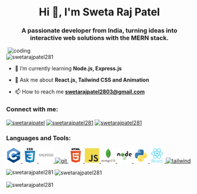 <h1 align="center">Hi 👋, I'm Sweta Raj Patel</h1>
<h3 align="center">A passionate developer from India, turning ideas into interactive web solutions with the MERN stack.</h3>
<img align ="right" width="500" alt ="coding" src ="https://media3.giphy.com/media/v1.Y2lkPTc5MGI3NjExdWg0MnFpeGwwMXd2dHJmb2ZhMGdvbTVtZDJscm1rYWptbjR0YmtpZiZlcD12MV9pbnRlcm5hbF9naWZfYnlfaWQmY3Q9Zw/L1R1tvI9svkIWwpVYr/giphy.gif"/>

<p align="left"> <img src="https://komarev.com/ghpvc/?username=swetarajpatel281&label=Profile%20views&color=0e75b6&style=flat" alt="swetarajpatel281" /> </p>

- 🌱 I’m currently learning **Node.js, Express.js**

- 💬 Ask me about **React.js, Tailwind CSS and Animation**

- 📫 How to reach me **swetarajpatel2803@gmail.com**

<h3 align="left">Connect with me:</h3>
<p align="left">
<a href="https://linkedin.com/in/sweta-raj-patel" target="blank"><img align="center" src="https://raw.githubusercontent.com/rahuldkjain/github-profile-readme-generator/master/src/images/icons/Social/linked-in-alt.svg" alt="swetarajpatel" height="30" width="40" /></a>
<a href="https://www.hackerrank.com/swetarajpatel281" target="blank"><img align="center" src="https://raw.githubusercontent.com/rahuldkjain/github-profile-readme-generator/master/src/images/icons/Social/hackerrank.svg" alt="swetarajpatel281" height="30" width="40" /></a>
<a href="https://www.leetcode.com/swetarajpatel281" target="blank"><img align="center" src="https://raw.githubusercontent.com/rahuldkjain/github-profile-readme-generator/master/src/images/icons/Social/leet-code.svg" alt="swetarajpatel281" height="30" width="40" /></a>
</p>

<h3 align="left">Languages and Tools:</h3>
<p align="left"> <a href="https://www.w3schools.com/cpp/" target="_blank" rel="noreferrer"> <img src="https://raw.githubusercontent.com/devicons/devicon/master/icons/cplusplus/cplusplus-original.svg" alt="cplusplus" width="40" height="40"/> </a> <a href="https://www.w3schools.com/css/" target="_blank" rel="noreferrer"> <img src="https://raw.githubusercontent.com/devicons/devicon/master/icons/css3/css3-original-wordmark.svg" alt="css3" width="40" height="40"/> </a> <a href="https://expressjs.com" target="_blank" rel="noreferrer"> <img src="https://raw.githubusercontent.com/devicons/devicon/master/icons/express/express-original-wordmark.svg" alt="express" width="40" height="40"/> </a> <a href="https://git-scm.com/" target="_blank" rel="noreferrer"> <img src="https://www.vectorlogo.zone/logos/git-scm/git-scm-icon.svg" alt="git" width="40" height="40"/> </a> <a href="https://www.w3.org/html/" target="_blank" rel="noreferrer"> <img src="https://raw.githubusercontent.com/devicons/devicon/master/icons/html5/html5-original-wordmark.svg" alt="html5" width="40" height="40"/> </a> <a href="https://developer.mozilla.org/en-US/docs/Web/JavaScript" target="_blank" rel="noreferrer"> <img src="https://raw.githubusercontent.com/devicons/devicon/master/icons/javascript/javascript-original.svg" alt="javascript" width="40" height="40"/> </a> <a href="https://www.mongodb.com/" target="_blank" rel="noreferrer"> <img src="https://raw.githubusercontent.com/devicons/devicon/master/icons/mongodb/mongodb-original-wordmark.svg" alt="mongodb" width="40" height="40"/> </a> <a href="https://nodejs.org" target="_blank" rel="noreferrer"> <img src="https://raw.githubusercontent.com/devicons/devicon/master/icons/nodejs/nodejs-original-wordmark.svg" alt="nodejs" width="40" height="40"/> </a> <a href="https://www.python.org" target="_blank" rel="noreferrer"> <img src="https://raw.githubusercontent.com/devicons/devicon/master/icons/python/python-original.svg" alt="python" width="40" height="40"/> </a> <a href="https://reactjs.org/" target="_blank" rel="noreferrer"> <img src="https://raw.githubusercontent.com/devicons/devicon/master/icons/react/react-original-wordmark.svg" alt="react" width="40" height="40"/> </a> <a href="https://tailwindcss.com/" target="_blank" rel="noreferrer"> <img src="https://www.vectorlogo.zone/logos/tailwindcss/tailwindcss-icon.svg" alt="tailwind" width="40" height="40"/> </a> </p>

<p><img align="left" src="https://github-readme-stats.vercel.app/api/top-langs?username=swetarajpatel281&show_icons=true&locale=en&layout=compact" alt="swetarajpatel281" /></p>

<p>&nbsp;<img align="center" src="https://github-readme-stats.vercel.app/api?username=swetarajpatel281&show_icons=true&locale=en" alt="swetarajpatel281" /></p>

<p><img align="center" src="https://github-readme-streak-stats.herokuapp.com/?user=swetarajpatel281&" alt="swetarajpatel281" /></p>
